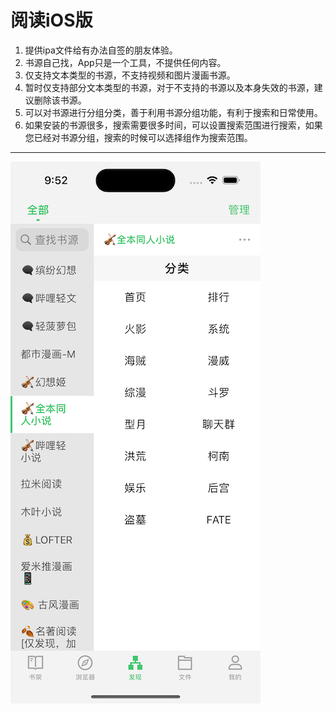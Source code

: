 # 阅读iOS版
1. 提供ipa文件给有办法自签的朋友体验。
2. 书源自己找，App只是一个工具，不提供任何内容。
3. 仅支持文本类型的书源，不支持视频和图片漫画书源。
4. 暂时仅支持部分文本类型的书源，对于不支持的书源以及本身失效的书源，建议删除该书源。
5. 可以对书源进行分组分类，善于利用书源分组功能，有利于搜索和日常使用。
6. 如果安装的书源很多，搜索需要很多时间，可以设置搜索范围进行搜索，如果您已经对书源分组，搜索的时候可以选择组作为搜索范围。
---

![screenshoot](https://github.com/chance168/YueDu-For-iOS/blob/main/screenshoot.png)

